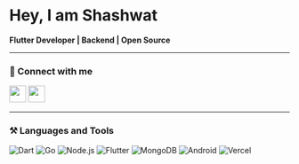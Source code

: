 # Hey, I am Shashwat

**Flutter Developer | Backend | Open Source**

---

### 🔗 Connect with me
[<img src="https://cdn.jsdelivr.net/gh/devicons/devicon/icons/linkedin/linkedin-original.svg" width="30"/>](https://linkedin.com/in/shashwatxd)
[<img src="[https://cdn.jsdelivr.net/gh/devicons/devicon/icons/github/github-original-wordmark.svg](https://www.pngmart.com/files/23/Github-Logo-PNG-Photo-1.png)" width="30"/>](https://github.com/shashwatxd)




---

### ⚒️ Languages and Tools
![Dart](https://img.shields.io/badge/Dart-0175C2?style=flat&logo=dart&logoColor=white)
![Go](https://img.shields.io/badge/Go-00ADD8?style=flat&logo=go&logoColor=white)
![Node.js](https://img.shields.io/badge/Node.js-339933?style=flat&logo=node.js&logoColor=white)
![Flutter](https://img.shields.io/badge/Flutter-02569B?style=flat&logo=flutter&logoColor=white)
![MongoDB](https://img.shields.io/badge/MongoDB-47A248?style=flat&logo=mongodb&logoColor=white)
![Android](https://img.shields.io/badge/Android-3DDC84?style=flat&logo=android&logoColor=white)
![Vercel](https://img.shields.io/badge/Vercel-000000?style=flat&logo=vercel&logoColor=white)
